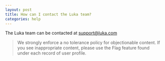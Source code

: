 ```yaml
---
layout: post
title: How can I contact the Luka team?
categories: help
---
```


The Luka team can be contacted at support@luka.com

> We strongly enforce a no tolerance policy for objectionable content. If you see inappropriate content, please use the Flag feature found under each record of user profile.